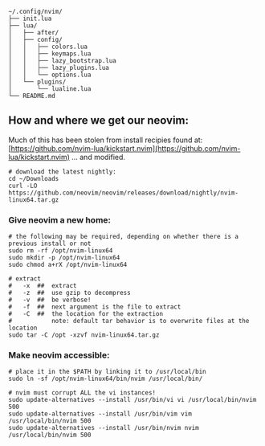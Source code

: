 ```
~/.config/nvim/
├── init.lua
├── lua/
│   ├── after/
│   ├── config/
│   │   ├── colors.lua
│   │   ├── keymaps.lua
│   │   ├── lazy_bootstrap.lua
│   │   ├── lazy_plugins.lua
│   │   └── options.lua
│   └── plugins/
│       └── lualine.lua
└── README.md
```
## How and where we get our neovim:
Much of this has been stolen from install recipies found at:
    [https://github.com/nvim-lua/kickstart.nvim](https://github.com/nvim-lua/kickstart.nvim)
... and modified.

```
# download the latest nightly:
cd ~/Downloads
curl -LO https://github.com/neovim/neovim/releases/download/nightly/nvim-linux64.tar.gz
```
### Give neovim a new home:
```
# the following may be required, depending on whether there is a previous install or not
sudo rm -rf /opt/nvim-linux64
sudo mkdir -p /opt/nvim-linux64
sudo chmod a+rX /opt/nvim-linux64

# extract 
#   -x  ##  extract
#   -z  ##  use gzip to decompress
#   -v  ##  be verbose!
#   -f  ##  next argument is the file to extract
#   -C  ##  the location for the extraction
#           note: default tar behavior is to overwrite files at the location
sudo tar -C /opt -xzvf nvim-linux64.tar.gz
```
### Make neovim accessible:
```
# place it in the $PATH by linking it to /usr/local/bin
sudo ln -sf /opt/nvim-linux64/bin/nvim /usr/local/bin/

# nvim must corrupt ALL the vi instances!
sudo update-alternatives --install /usr/bin/vi vi /usr/local/bin/nvim 500
sudo update-alternatives --install /usr/bin/vim vim /usr/local/bin/nvim 500
sudo update-alternatives --install /usr/bin/nvim nvim /usr/local/bin/nvim 500
```
